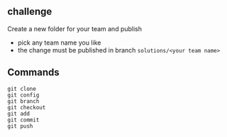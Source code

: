 ## challenge

Create a new folder for your team and publish

- pick any team name you like
- the change must be published in branch `solutions/<your team name>`

## Commands

```
git clone
git config
git branch
git checkout
git add
git commit
git push
```
